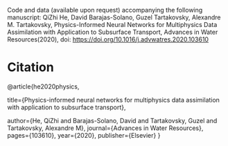 Code and data (available upon request) accompanying the following manuscript:
QiZhi He, David Barajas-Solano, Guzel Tartakovsky, Alexandre M. Tartakovsky,   Physics-Informed   Neural   Networks   for   Multiphysics   Data   Assimilation   with   Application   to   Subsurface   Transport, Advances   in   Water   Resources(2020),   doi: https://doi.org/10.1016/j.advwatres.2020.103610

# Citation
@article{he2020physics,

  title={Physics-informed neural networks for multiphysics data assimilation with application to subsurface transport},
  
  author={He, QiZhi and Barajas-Solano, David and Tartakovsky, Guzel and Tartakovsky, Alexandre M},
  journal={Advances in Water Resources},
  pages={103610},
  year={2020},
  publisher={Elsevier}
}
